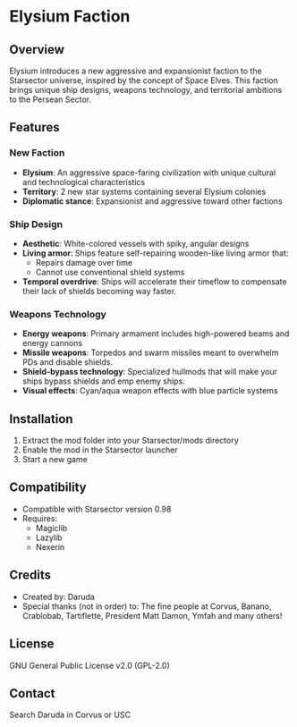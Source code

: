 # Elysium Faction

## Overview
Elysium introduces a new aggressive and expansionist faction to the Starsector universe, inspired by the concept of Space Elves. This faction brings unique ship designs, weapons technology, and territorial ambitions to the Persean Sector.

## Features

### New Faction
- **Elysium**: An aggressive space-faring civilization with unique cultural and technological characteristics
- **Territory**: 2 new star systems containing several Elysium colonies
- **Diplomatic stance**: Expansionist and aggressive toward other factions

### Ship Design
- **Aesthetic**: White-colored vessels with spiky, angular designs
- **Living armor**: Ships feature self-repairing wooden-like living armor that:
  - Repairs damage over time
  - Cannot use conventional shield systems
- **Temporal overdrive**: Ships will accelerate their timeflow to compensate their lack of shields becoming way faster. 

### Weapons Technology
- **Energy weapons**: Primary armament includes high-powered beams and energy cannons
- **Missile weapons**: Torpedos and swarm missiles meant to overwhelm PDs and disable shields. 
- **Shield-bypass technology**: Specialized hullmods that will make your ships bypass shields and emp enemy ships. 
- **Visual effects**: Cyan/aqua weapon effects with blue particle systems

## Installation
1. Extract the mod folder into your Starsector/mods directory
2. Enable the mod in the Starsector launcher
3. Start a new game

## Compatibility
- Compatible with Starsector version 0.98
- Requires:
  - Magiclib
  - Lazylib
  - Nexerin

## Credits
- Created by: Daruda
- Special thanks (not in order) to: The fine people at Corvus, Banano, Crablobab, Tartiflette, President Matt Damon, Ymfah and many others! 

## License
GNU General Public License v2.0 (GPL-2.0)

## Contact
Search Daruda in Corvus or USC
